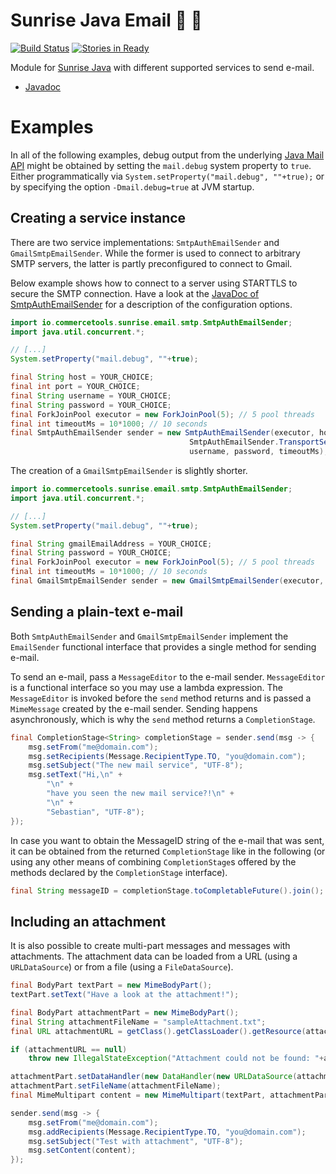 Sunrise Java Email :sunrise: :email:
==================

[![Build Status](https://travis-ci.org/commercetools/commercetools-sunrise-java-email.png?branch=master)](https://travis-ci.org/commercetools/commercetools-sunrise-java-email) [![Stories in Ready](https://badge.waffle.io/commercetools/commercetools-sunrise-java-email.png?label=ready&title=Ready)](https://waffle.io/commercetools/commercetools-sunrise-java-email)

Module for [Sunrise Java](https://github.com/sphereio/commercetools-sunrise-java) with different supported services to send e-mail. 

* [Javadoc](https://commercetools.github.io/commercetools-sunrise-java-email/javadoc/index.html)


# Examples

In all of the following examples, debug output from the underlying [Java Mail API](https://java.net/projects/javamail/pages/Home)
might be obtained by setting the `mail.debug` system property to `true`. Either programmatically via
`System.setProperty("mail.debug", ""+true);` or by specifying the option `-Dmail.debug=true` at JVM startup.

## Creating a service instance

There are two service implementations: `SmtpAuthEmailSender` and `GmailSmtpEmailSender`. While the former is used
to connect to arbitrary SMTP servers, the latter is partly preconfigured to connect to Gmail.

Below example shows how to connect to a server using STARTTLS to secure the SMTP connection. Have a look at the
[JavaDoc of SmtpAuthEmailSender](https://commercetools.github.io/commercetools-sunrise-java-email/javadoc/index.html?io/commercetools/sunrise/email/smtp/SmtpAuthEmailSender.html)
for a description of the configuration options.

```Java
import io.commercetools.sunrise.email.smtp.SmtpAuthEmailSender;
import java.util.concurrent.*;

// [...]
System.setProperty("mail.debug", ""+true);

final String host = YOUR_CHOICE;
final int port = YOUR_CHOICE;
final String username = YOUR_CHOICE;
final String password = YOUR_CHOICE;
final ForkJoinPool executor = new ForkJoinPool(5); // 5 pool threads
final int timeoutMs = 10*1000; // 10 seconds
final SmtpAuthEmailSender sender = new SmtpAuthEmailSender(executor, host, port,
                                        SmtpAuthEmailSender.TransportSecurity.STARTTLS,
                                        username, password, timeoutMs);
```

The creation of a `GmailSmtpEmailSender` is slightly shorter.

```Java
import io.commercetools.sunrise.email.smtp.SmtpAuthEmailSender;
import java.util.concurrent.*;

// [...]
System.setProperty("mail.debug", ""+true);

final String gmailEmailAddress = YOUR_CHOICE;
final String password = YOUR_CHOICE;
final ForkJoinPool executor = new ForkJoinPool(5); // 5 pool threads
final int timeoutMs = 10*1000; // 10 seconds
final GmailSmtpEmailSender sender = new GmailSmtpEmailSender(executor, gmailEmailAddress, password, timeoutMs);
```

## Sending a plain-text e-mail

Both `SmtpAuthEmailSender` and `GmailSmtpEmailSender` implement the `EmailSender` functional interface that provides
a single method for sending e-mail.

To send an e-mail, pass a `MessageEditor` to the e-mail sender. `MessageEditor` is a functional interface so you
may use a lambda expression. The `MessageEditor` is invoked before the `send` method returns and is passed a
`MimeMessage` created by the e-mail sender. Sending happens asynchronously, which is why the `send` method returns a
`CompletionStage`.

```Java
final CompletionStage<String> completionStage = sender.send(msg -> {
    msg.setFrom("me@domain.com");
    msg.setRecipients(Message.RecipientType.TO, "you@domain.com");
    msg.setSubject("The new mail service", "UTF-8");
    msg.setText("Hi,\n" +
        "\n" +
        "have you seen the new mail service?!\n" +
        "\n" +
        "Sebastian", "UTF-8");
});
```

In case you want to obtain the MessageID string of the e-mail that was sent, it can be obtained from the returned
`CompletionStage` like in the following (or using any other means of combining `CompletionStage`s offered by the
methods declared by the `CompletionStage` interface).

```Java
final String messageID = completionStage.toCompletableFuture().join();
```

## Including an attachment

It is also possible to create multi-part messages and messages with attachments. The attachment data can be loaded
from a URL (using a `URLDataSource`) or from a file (using a `FileDataSource`).

```Java
final BodyPart textPart = new MimeBodyPart();
textPart.setText("Have a look at the attachment!");

final BodyPart attachmentPart = new MimeBodyPart();
final String attachmentFileName = "sampleAttachment.txt";
final URL attachmentURL = getClass().getClassLoader().getResource(attachmentFileName);

if (attachmentURL == null)
    throw new IllegalStateException("Attachment could not be found: "+attachmentFileName;

attachmentPart.setDataHandler(new DataHandler(new URLDataSource(attachmentURL)));
attachmentPart.setFileName(attachmentFileName);
final MimeMultipart content = new MimeMultipart(textPart, attachmentPart);

sender.send(msg -> {
    msg.setFrom("me@domain.com");
    msg.addRecipients(Message.RecipientType.TO, "you@domain.com");
    msg.setSubject("Test with attachment", "UTF-8");
    msg.setContent(content);
});
```
